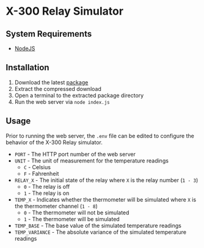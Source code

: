 # X-300 Relay Simulator

## System Requirements

* [NodeJS](https://nodejs.org/en/download/current/)

## Installation

1. Download the latest [package](https://github.com/phimimms/x300-sim/packages/904085)
2. Extract the compressed download
3. Open a terminal to the extracted package directory
4. Run the web server via `node index.js`

## Usage

Prior to running the web server, the `.env` file can be edited to configure the behavior of the X-300 Relay simulator.

* `PORT` - The HTTP port number of the web server
* `UNIT` - The unit of measurement for the temperature readings
  * `C` - Celsius
  * `F` - Fahrenheit
* `RELAY_X` - The initial state of the relay where `X` is the relay number (`1 - 3`)
  * `0` - The relay is off
  * `1` - The relay is on
* `TEMP_X` - Indicates whether the thermometer will be simulated where `X` is the thermometer channel (`1 - 8`)
  * `0` - The thermometer will not be simulated
  * `1` - The thermometer will be simulated
* `TEMP_BASE` - The base value of the simulated temperature readings
* `TEMP_VARIANCE` - The absolute variance of the simulated temperature readings
